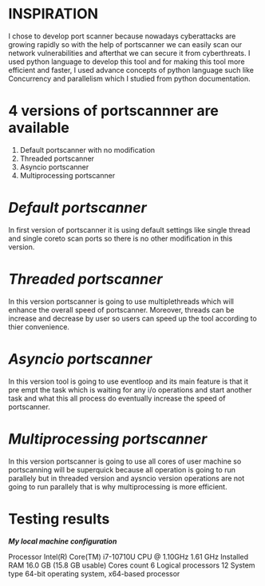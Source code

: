 # INSPIRATION
I chose to develop port scanner because nowadays cyberattacks are growing rapidly so with the help of portscanner we can easily scan our network vulnerabilities and afterthat we can secure it from cyberthreats. I used python language to develop this tool and for making this tool more efficient and faster, I used advance concepts of python language such like Concurrency and parallelism which I studied from python documentation.

# 4 versions of portscannner are available
1. Default portscanner with no modification
2. Threaded portscanner
3. Asyncio portscanner
4. Multiprocessing portscanner
 
# ___Default portscanner___
In first version of portscanner it is using default settings like single thread and single coreto scan ports so there is no other modification in this version.

# ___Threaded portscanner___
In this version portscanner is going to use multiplethreads which will enhance the overall speed of portscanner. Moreover, threads can be increase and decrease by user so users can speed up the tool according to thier convenience.

# ___Asyncio portscanner___
In this version tool is going to use eventloop and its main feature is that it pre empt the task which is waiting for any i/o operations and start another task and what this all process do eventually increase the speed of portscanner.

# ___Multiprocessing portscanner___
In this version portscanner is going to use all cores of user machine so portscanning will be superquick because all operation is going to run parallely but in threaded version and aysncio version operations are not going to run parallely that is why multiprocessing is more efficient.

# Testing results

___My local machine configuration___

Processor            Intel(R) Core(TM) i7-10710U CPU @ 1.10GHz 1.61 GHz
Installed RAM        16.0 GB (15.8 GB usable)
Cores count          6
Logical processors   12
System type          64-bit operating system, x64-based processor


